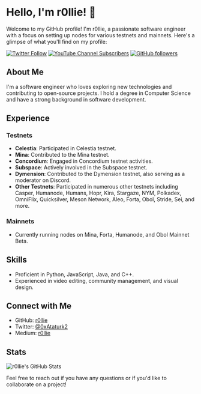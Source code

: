 # Hello, I'm r0llie! 👋

Welcome to my GitHub profile! I'm r0llie, a passionate software engineer with a focus on setting up nodes for various testnets and mainnets. Here's a glimpse of what you'll find on my profile:

[![Twitter Follow](https://img.shields.io/twitter/follow/r0llie_?style=social)](https://twitter.com/0xAtaturk2)
[![YouTube Channel Subscribers](https://img.shields.io/youtube/channel/subscribers/UCrH0Z3c6tOz5eoc89tFD2WA?style=social)](https://www.youtube.com/channel/UCrH0Z3c6tOz5eoc89tFD2WA)
[![GitHub followers](https://img.shields.io/github/followers/r0llie?style=social)](https://github.com/r0llie)

## About Me

I'm a software engineer who loves exploring new technologies and contributing to open-source projects. I hold a degree in Computer Science and have a strong background in software development.

## Experience

### Testnets

- **Celestia**: Participated in Celestia testnet.
- **Mina**: Contributed to the Mina testnet.
- **Concordium**: Engaged in Concordium testnet activities.
- **Subspace**: Actively involved in the Subspace testnet.
- **Dymension**: Contributed to the Dymension testnet, also serving as a moderator on Discord.
- **Other Testnets**: Participated in numerous other testnets including Casper, Humanode, Humans, Hopr, Kira, Stargaze, NYM, Polkadex, OmniFlix, Quicksilver, Meson Network, Aleo, Forta, Obol, Stride, Sei, and more.

### Mainnets

- Currently running nodes on Mina, Forta, Humanode, and Obol Mainnet Beta.

## Skills

- Proficient in Python, JavaScript, Java, and C++.
- Experienced in video editing, community management, and visual design.

## Connect with Me

- GitHub: [r0llie](https://github.com/r0llie)
- Twitter: [@0xAtaturk2](https://twitter.com/0xAtaturk2)
- Medium: [r0llie](https://medium.com/@r0llie)

## Stats

![r0llie's GitHub Stats](https://github-readme-stats.vercel.app/api?username=r0llie&show_icons=true&theme=radical)

Feel free to reach out if you have any questions or if you'd like to collaborate on a project!
